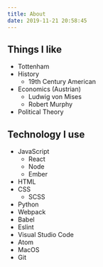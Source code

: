 ```yaml
---
title: About
date: 2019-11-21 20:58:45
---
```


## Things I like

- Tottenham
- History
  - 19th Century American
- Economics (Austrian)
  - Ludwig von Mises
  - Robert Murphy
- Political Theory

## Technology I use

- JavaScript
  - React
  - Node
  - Ember
- HTML
- CSS
  - SCSS
- Python
- Webpack
- Babel
- Eslint
- Visual Studio Code
- Atom
- MacOS
- Git
